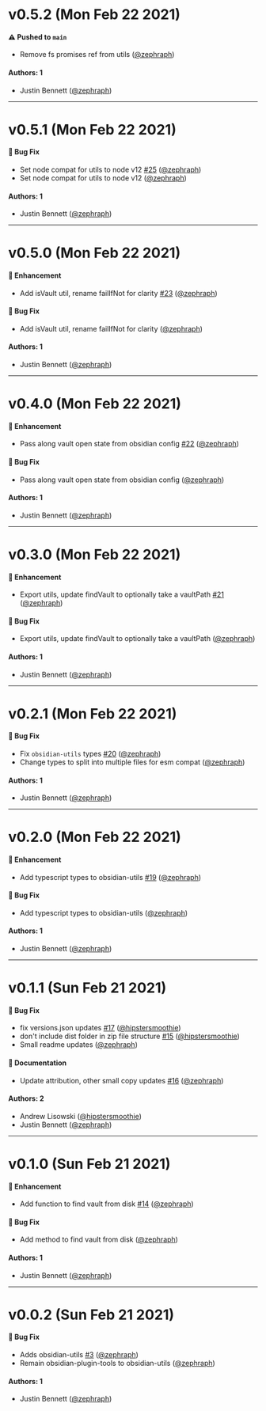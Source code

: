 # v0.5.2 (Mon Feb 22 2021)

#### ⚠️ Pushed to `main`

- Remove fs promises ref from utils ([@zephraph](https://github.com/zephraph))

#### Authors: 1

- Justin Bennett ([@zephraph](https://github.com/zephraph))

---

# v0.5.1 (Mon Feb 22 2021)

#### 🐛 Bug Fix

- Set node compat for utils to node v12 [#25](https://github.com/zephraph/obsidian-tools/pull/25) ([@zephraph](https://github.com/zephraph))
- Set node compat for utils to node v12 ([@zephraph](https://github.com/zephraph))

#### Authors: 1

- Justin Bennett ([@zephraph](https://github.com/zephraph))

---

# v0.5.0 (Mon Feb 22 2021)

#### 🚀 Enhancement

- Add isVault util, rename failIfNot for clarity [#23](https://github.com/zephraph/obsidian-tools/pull/23) ([@zephraph](https://github.com/zephraph))

#### 🐛 Bug Fix

- Add isVault util, rename failIfNot for clarity ([@zephraph](https://github.com/zephraph))

#### Authors: 1

- Justin Bennett ([@zephraph](https://github.com/zephraph))

---

# v0.4.0 (Mon Feb 22 2021)

#### 🚀 Enhancement

- Pass along vault open state from obsidian config [#22](https://github.com/zephraph/obsidian-tools/pull/22) ([@zephraph](https://github.com/zephraph))

#### 🐛 Bug Fix

- Pass along vault open state from obsidian config ([@zephraph](https://github.com/zephraph))

#### Authors: 1

- Justin Bennett ([@zephraph](https://github.com/zephraph))

---

# v0.3.0 (Mon Feb 22 2021)

#### 🚀 Enhancement

- Export utils, update findVault to optionally take a vaultPath [#21](https://github.com/zephraph/obsidian-tools/pull/21) ([@zephraph](https://github.com/zephraph))

#### 🐛 Bug Fix

- Export utils, update findVault to optionally take a vaultPath ([@zephraph](https://github.com/zephraph))

#### Authors: 1

- Justin Bennett ([@zephraph](https://github.com/zephraph))

---

# v0.2.1 (Mon Feb 22 2021)

#### 🐛 Bug Fix

- Fix `obsidian-utils` types [#20](https://github.com/zephraph/obsidian-tools/pull/20) ([@zephraph](https://github.com/zephraph))
- Change types to split into multiple files for esm compat ([@zephraph](https://github.com/zephraph))

#### Authors: 1

- Justin Bennett ([@zephraph](https://github.com/zephraph))

---

# v0.2.0 (Mon Feb 22 2021)

#### 🚀 Enhancement

- Add typescript types to obsidian-utils [#19](https://github.com/zephraph/obsidian-tools/pull/19) ([@zephraph](https://github.com/zephraph))

#### 🐛 Bug Fix

- Add typescript types to obsidian-utils ([@zephraph](https://github.com/zephraph))

#### Authors: 1

- Justin Bennett ([@zephraph](https://github.com/zephraph))

---

# v0.1.1 (Sun Feb 21 2021)

#### 🐛 Bug Fix

- fix versions.json updates [#17](https://github.com/zephraph/obsidian-tools/pull/17) ([@hipstersmoothie](https://github.com/hipstersmoothie))
- don't include dist folder in zip file structure [#15](https://github.com/zephraph/obsidian-tools/pull/15) ([@hipstersmoothie](https://github.com/hipstersmoothie))
- Small readme updates ([@zephraph](https://github.com/zephraph))

#### 📝 Documentation

- Update attribution, other small copy updates [#16](https://github.com/zephraph/obsidian-tools/pull/16) ([@zephraph](https://github.com/zephraph))

#### Authors: 2

- Andrew Lisowski ([@hipstersmoothie](https://github.com/hipstersmoothie))
- Justin Bennett ([@zephraph](https://github.com/zephraph))

---

# v0.1.0 (Sun Feb 21 2021)

#### 🚀 Enhancement

- Add function to find vault from disk [#14](https://github.com/zephraph/obsidian-tools/pull/14) ([@zephraph](https://github.com/zephraph))

#### 🐛 Bug Fix

- Add method to find vault from disk ([@zephraph](https://github.com/zephraph))

#### Authors: 1

- Justin Bennett ([@zephraph](https://github.com/zephraph))

---

# v0.0.2 (Sun Feb 21 2021)

#### 🐛 Bug Fix

- Adds obsidian-utils [#3](https://github.com/zephraph/obsidian-tools/pull/3) ([@zephraph](https://github.com/zephraph))
- Remain obsidian-plugin-tools to obsidian-utils ([@zephraph](https://github.com/zephraph))

#### Authors: 1

- Justin Bennett ([@zephraph](https://github.com/zephraph))
